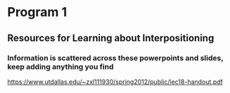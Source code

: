 # Program 1 
## Resources for Learning about Interpositioning

### Information is scattered across these powerpoints and slides, keep adding anything you find
https://www.utdallas.edu/~zxl111930/spring2012/public/lec18-handout.pdf

